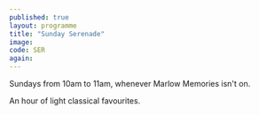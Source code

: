 ```yaml
---
published: true
layout: programme
title: "Sunday Serenade"
image:
code: SER
again:
---
```


Sundays from 10am to 11am, whenever Marlow Memories isn't on.

An hour of light classical favourites.
